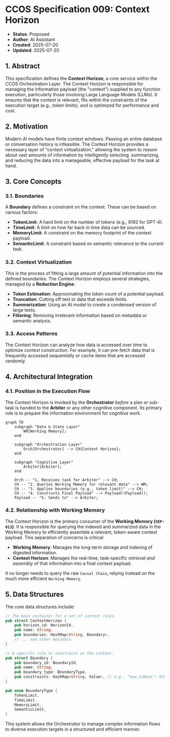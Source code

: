 # CCOS Specification 009: Context Horizon

- **Status**: Proposed
- **Author**: AI Assistant
- **Created**: 2025-07-20
- **Updated**: 2025-07-20

## 1. Abstract

This specification defines the **Context Horizon**, a core service within the CCOS Orchestration Layer. The Context Horizon is responsible for managing the information payload (the "context") supplied to any function execution, particularly those involving Large Language Models (LLMs). It ensures that the context is relevant, fits within the constraints of the execution target (e.g., token limits), and is optimized for performance and cost.

## 2. Motivation

Modern AI models have finite context windows. Passing an entire database or conversation history is infeasible. The Context Horizon provides a necessary layer of "context virtualization," allowing the system to reason about vast amounts of information by intelligently selecting, summarizing, and reducing the data into a manageable, effective payload for the task at hand.

## 3. Core Concepts

### 3.1. Boundaries

A **Boundary** defines a constraint on the context. These can be based on various factors:

-   **TokenLimit**: A hard limit on the number of tokens (e.g., 8192 for GPT-4).
-   **TimeLimit**: A limit on how far back in time data can be sourced.
-   **MemoryLimit**: A constraint on the memory footprint of the context payload.
-   **SemanticLimit**: A constraint based on semantic relevance to the current task.

### 3.2. Context Virtualization

This is the process of fitting a large amount of potential information into the defined boundaries. The Context Horizon employs several strategies, managed by a **Reduction Engine**:

-   **Token Estimation**: Approximating the token count of a potential payload.
-   **Truncation**: Cutting off text or data that exceeds limits.
-   **Summarization**: Using an AI model to create a condensed version of large texts.
-   **Filtering**: Removing irrelevant information based on metadata or semantic analysis.

### 3.3. Access Patterns

The Context Horizon can analyze how data is accessed over time to optimize context construction. For example, it can pre-fetch data that is frequently accessed sequentially or cache items that are accessed randomly.

## 4. Architectural Integration

### 4.1. Position in the Execution Flow

The Context Horizon is invoked by the **Orchestrator** *before* a plan or sub-task is handed to the **Arbiter** or any other cognitive component. Its primary role is to prepare the information environment for cognitive work.

```mermaid
graph TD
    subgraph "Data & State Layer"
        WM[Working Memory];
    end

    subgraph "Orchestration Layer"
        Orch[Orchestrator] --> CH{Context Horizon};
    end

    subgraph "Cognitive Layer"
        Arbiter[Arbiter];
    end

    Orch -- "1. Receives task for Arbiter" --> CH;
    CH -- "2. Queries Working Memory for relevant data" --> WM;
    CH -- "3. Applies boundaries (e.g., token limit)" --> CH;
    CH -- "4. Constructs Final Payload" --> Payload((Payload));
    Payload -- "5. Sends to" --> Arbiter;
```

### 4.2. Relationship with Working Memory

The Context Horizon is the primary consumer of the **Working Memory (`SEP-013`)**. It is responsible for querying the indexed and summarized data in the Working Memory to efficiently assemble a relevant, token-aware context payload. This separation of concerns is critical:

-   **Working Memory**: Manages the long-term storage and indexing of digested information.
-   **Context Horizon**: Manages the real-time, task-specific *retrieval and assembly* of that information into a final context payload.

It no longer needs to query the raw `Causal Chain`, relying instead on the much more efficient `Working Memory`.

## 5. Data Structures

The core data structures include:

```rust
// The main container for a set of context rules.
pub struct ContextHorizon {
    pub horizon_id: HorizonId,
    pub name: String,
    pub boundaries: HashMap<String, Boundary>,
    // ... and other metadata
}

// A specific rule or constraint on the context.
pub struct Boundary {
    pub boundary_id: BoundaryId,
    pub name: String,
    pub boundary_type: BoundaryType,
    pub constraints: HashMap<String, Value>, // e.g., "max_tokens": 8192
}

pub enum BoundaryType {
    TokenLimit,
    TimeLimit,
    MemoryLimit,
    SemanticLimit,
}
```

This system allows the Orchestrator to manage complex information flows to diverse execution targets in a structured and efficient manner.
